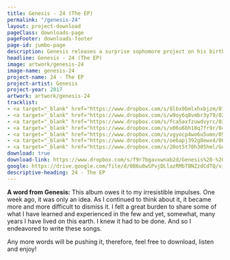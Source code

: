 ```yaml
---
title: Genesis - 24 (The EP)
permalink: "/genesis-24"
layout: project-download
pageClass: downloads-page
pageFooter: downloads-footer
page-id: jumbo-page
description: Genesis releases a surprise sophomore project on his birthday, titled "24"!
headline: Genesis - 24 (The EP)
image: artwork/genesis-24
image-name: genesis-24
project-name: 24 - The EP
project-artist: Genesis
project-year: 2017
artwork: artwork/genesis-24
tracklist:
- <a target="_blank" href="https://www.dropbox.com/s/8lbx9bmlxhxbjzm/01%20Campus%20Dreams%20II%20%28feat.%20Destro%29.mp3?dl=1" title="Campus Dreams II (feat. Destro)">Campus Dreams II (feat. Destro)</a>
- <a target="_blank" href="https://www.dropbox.com/s/w9oy6q8vmbr3y79/02%20One%20Day%20%28Remix%29%20%28feat.%20Chatimu%29.mp3?dl=1" title="One Day (Remix) (feat. Chatimu)">One Day (Remix) (feat. Chatimu)</a>
- <a target="_blank" href="https://www.dropbox.com/s/fca5axfzuwdvyrc/03%20Good%20Feelin%27%20%28Hallelujah%29.mp3?dl=1" title="Good Feelin' (Hallelujah)">Good Feelin' (Hallelujah)</a>
- <a target="_blank" href="https://www.dropbox.com/s/x06u6bh18q7fr9r/04%20A%20Poem%20for%20Death.mp3?dl=1" title="A Poem for Death">A Poem for Death</a>
- <a target="_blank" href="https://www.dropbox.com/s/vgyocp4wo6u5umn/05%2024%20Years.mp3?dl=1" title="24 Years">24 Years</a>
- <a target="_blank" href="https://www.dropbox.com/s/oe6apj392g8ewx4/06%20Outro.mp3?dl=1" title="Outro (feat. David, Chatimu, Chanda & Malango)">Outro (feat. David, Chatimu, Chanda & Malango)</a>
- <a target="_blank" href="https://www.dropbox.com/s/20ot5t70h305hml/Genesis-%2024%20%28The%20EP%20Lyrical%20Booklet%29.pdf?dl=1" title="Genesis - 24 (The EP Lyrical Booklet) [PDF]">Genesis - 24 (The EP Lyrical Booklet) [PDF]</a>
download: true
download-link: https://www.dropbox.com/s/f9r7bgavxwnab2d/Genesis%20-%2024%20%28The%20EP%29%20%5Bkrvmedia.com%5D.zip?dl=1
google: https://drive.google.com/file/d/0B6u8wSPvjDLlazRMbTBNZzdCdTQ/view?usp=sharing
descriptive-heading: 24 - The EP
---
```


**A word from Genesis:**
This album owes it to my irresistible impulses. One week ago, it was only an idea. As I continued to think about it, it became more and more difficult to dismiss it. I felt a great burden to share some of what I have learned and experienced in the few and yet, somewhat, many years I have lived on this earth. I knew it had to be done. And so I endeavored to write these songs.

Any more words will be pushing it, therefore, feel free to download, listen and enjoy!


